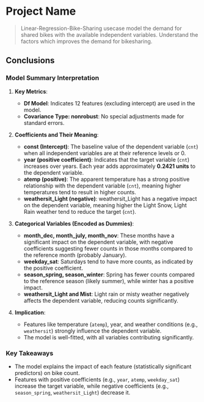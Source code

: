 # Project Name
> Linear-Regression-Bike-Sharing usecase
 model the demand for shared bikes with the available independent variables.
Understand the factors which improves the demand for bikesharing.



## Conclusions


### **Model Summary Interpretation**

1. **Key Metrics**:
   - **Df Model**: Indicates 12 features (excluding intercept) are used in the model.
   - **Covariance Type: nonrobust**: No special adjustments made for standard errors.

2. **Coefficients and Their Meaning**:
   - **const (Intercept)**: The baseline value of the dependent variable (`cnt`) when all independent variables are at their reference levels or 0.
   - **year (positive coefficient)**: Indicates that the target variable (`cnt`) increases over years. Each year adds approximately **0.2421 units** to the dependent variable.
   - **atemp (positive)**: The apparent temperature has a strong positive relationship with the dependent variable (`cnt`), meaning higher temperatures tend to result in higher counts.
   - **weathersit_Light (negative)**: weathersit_Light  has a negative impact on the dependent variable, meaning higher the Light Snow, Light Rain weather tend to reduce the target (`cnt`).

3. **Categorical Variables (Encoded as Dummies)**:
   - **month_dec, month_july, month_nov**: These months have a significant impact on the dependent variable, with negative coefficients suggesting fewer counts in those months compared to the reference month (probably January).
   - **weekday_sat**: Saturdays tend to have more counts, as indicated by the positive coefficient.
   - **season_spring, season_winter**: Spring has fewer counts compared to the reference season (likely summer), while winter has a positive impact.
   - **weathersit_Light and Mist**: Light rain or misty weather negatively affects the dependent variable, reducing counts significantly.


5. **Implication**:
   - Features like temperature (`atemp`), year, and weather conditions (e.g., `weathersit`) strongly influence the dependent variable.
   - The model is well-fitted, with all variables contributing significantly.



### **Key Takeaways**
- The model explains the impact of each feature (statistically significant predictors) on bike count.
- Features with positive coefficients (e.g., `year`, `atemp`, `weekday_sat`) increase the target variable, while negative coefficients (e.g., `season_spring`, `weathersit_Light`) decrease it.








<!-- Optional -->
<!-- ## License -->
<!-- This project is open source and available under the [... License](). -->

<!-- You don't have to include all sections - just the one's relevant to your project -->
